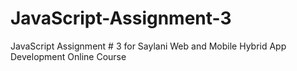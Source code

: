 # JavaScript-Assignment-3
JavaScript Assignment # 3 for Saylani Web and Mobile Hybrid App Development Online Course
